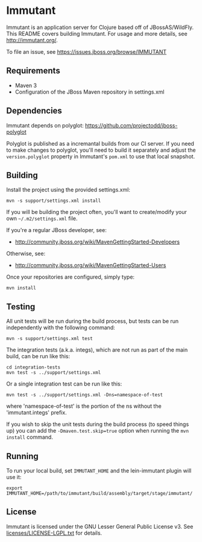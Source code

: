# Immutant

Immutant is an application server for Clojure based off of
JBossAS/WildFly. This README covers building Immutant. 
For usage and more details, see http://immutant.org/. 

To file an issue, see https://issues.jboss.org/browse/IMMUTANT

## Requirements

* Maven 3
* Configuration of the JBoss Maven repository in settings.xml


## Dependencies

Immutant depends on polyglot: https://github.com/projectodd/jboss-polyglot

Polyglot is published as a incremantal builds from our CI server. If
you need to make changes to polyglot, you'll need to build it
separately and adjust the `version.polyglot` property in Immutant's
`pom.xml` to use that local snapshot.

## Building

Install the project using the provided settings.xml:

    mvn -s support/settings.xml install

If you will be building the project often, you'll want to
create/modify your own `~/.m2/settings.xml` file.

If you're a regular JBoss developer, see:

* http://community.jboss.org/wiki/MavenGettingStarted-Developers

Otherwise, see: 

* http://community.jboss.org/wiki/MavenGettingStarted-Users

Once your repositories are configured, simply type:

    mvn install

## Testing 

All unit tests will be run during the build process, but tests can be
run independently with the following command:

    mvn -s support/settings.xml test

The integration tests (a.k.a. integs), which are not run as part of
the main build, can be run like this:

    cd integration-tests
    mvn test -s ../support/settings.xml

Or a single integration test can be run like this:

    mvn test -s ../support/settings.xml -Dns=namespace-of-test

where 'namespace-of-test' is the portion of the ns without the
'immutant.integs' prefix.

If you wish to skip the unit tests during the build process (to speed
things up) you can add the `-Dmaven.test.skip=true` option when
running the `mvn install` command.

## Running

To run your local build, set `IMMUTANT_HOME` and the lein-immutant
plugin will use it:

    export IMMUTANT_HOME=/path/to/immutant/build/assembly/target/stage/immutant/


## License

Immutant is licensed under the GNU Lesser General Public License v3.
See [licenses/LICENSE-LGPL.txt](licenses/LICENSE-LGPL.txt) for details.


